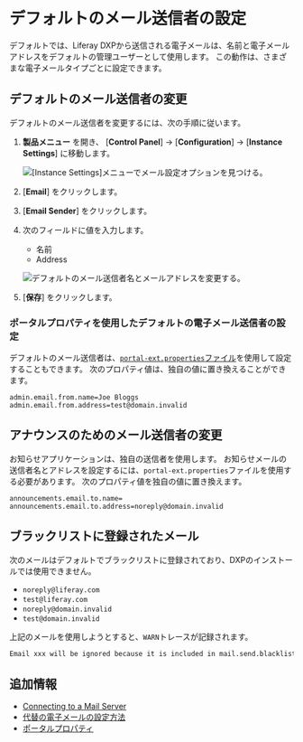 # デフォルトのメール送信者の設定

デフォルトでは、Liferay DXPから送信される電子メールは、名前と電子メールアドレスをデフォルトの管理ユーザーとして使用します。 この動作は、さまざまな電子メールタイプごとに設定できます。

<a name="changing-the-default-email-sender" />

## デフォルトのメール送信者の変更

デフォルトのメール送信者を変更するには、次の手順に従います。

1. **製品メニュー** を開き、 [**Control Panel**] → [**Configuration**] → [**Instance Settings**] に移動します。

    ![ [Instance Settings]メニューでメール設定オプションを見つける。](./configuring-default-email-senders/images/01.png)

2. [**Email**] をクリックします。

3. [**Email Sender**] をクリックします。

1. 次のフィールドに値を入力します。

    * 名前
    * Address

    ![デフォルトのメール送信者名とメールアドレスを変更する。](./configuring-default-email-senders/images/02.png)

5. [**保存**] をクリックします。

<a name="using-portal-properties-to-configure-the-default-email-sender" />

### ポータルプロパティを使用したデフォルトの電子メール送信者の設定

デフォルトのメール送信者は、[`portal-ext.properties`ファイル](../../reference/portal-properties.md)を使用して設定することもできます。 次のプロパティ値は、独自の値に置き換えることができます。

```properties
admin.email.from.name=Joe Bloggs
admin.email.from.address=test@domain.invalid
```

<a name="changing-the-email-sender-for-announcements" />

## アナウンスのためのメール送信者の変更

お知らせアプリケーションは、独自の送信者を使用します。 お知らせメールの送信者名とアドレスを設定するには、`portal-ext.properties`ファイルを使用する必要があります。 次のプロパティ値を独自の値に置き換えます。

```properties
announcements.email.to.name=
announcements.email.to.address=noreply@domain.invalid
```

<a name="blacklisted-emails" />

## ブラックリストに登録されたメール

次のメールはデフォルトでブラックリストに登録されており、DXPのインストールでは使用できません。

* `noreply@liferay.com`
* `test@liferay.com`
* `noreply@domain.invalid`
* `test@domain.invalid`

上記のメールを使用しようとすると、`WARN`トレースが記録されます。

```bash
Email xxx will be ignored because it is included in mail.send.blacklist
```

<a name="additional-information" />

## 追加情報

* [Connecting to a Mail Server](./connecting-to-a-mail-server.md)
* [代替の電子メールの設定方法](./alternative-email-configuration-methods.md)
* [ポータルプロパティ](../../reference/portal-properties.md)
